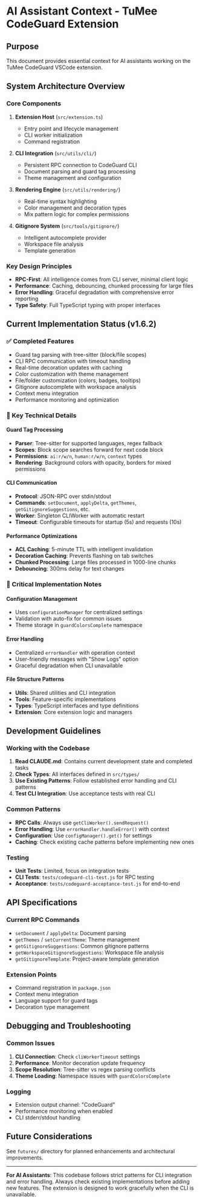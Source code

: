 # AI Assistant Context - TuMee CodeGuard Extension

## Purpose
This document provides essential context for AI assistants working on the TuMee CodeGuard VSCode extension.

## System Architecture Overview

### Core Components
1. **Extension Host** (`src/extension.ts`)
   - Entry point and lifecycle management
   - CLI worker initialization
   - Command registration

2. **CLI Integration** (`src/utils/cli/`)
   - Persistent RPC connection to CodeGuard CLI
   - Document parsing and guard tag processing
   - Theme management and configuration

3. **Rendering Engine** (`src/utils/rendering/`)
   - Real-time syntax highlighting
   - Color management and decoration types
   - Mix pattern logic for complex permissions

4. **Gitignore System** (`src/tools/gitignore/`)
   - Intelligent autocomplete provider
   - Workspace file analysis
   - Template generation

### Key Design Principles
- **RPC-First**: All intelligence comes from CLI server, minimal client logic
- **Performance**: Caching, debouncing, chunked processing for large files
- **Error Handling**: Graceful degradation with comprehensive error reporting
- **Type Safety**: Full TypeScript typing with proper interfaces

## Current Implementation Status (v1.6.2)

### ✅ Completed Features
- Guard tag parsing with tree-sitter (block/file scopes)
- CLI RPC communication with timeout handling
- Real-time decoration updates with caching
- Color customization with theme management
- File/folder customization (colors, badges, tooltips)
- Gitignore autocomplete with workspace analysis
- Context menu integration
- Performance monitoring and optimization

### 🔧 Key Technical Details

#### Guard Tag Processing
- **Parser**: Tree-sitter for supported languages, regex fallback
- **Scopes**: Block scope searches forward for next code block
- **Permissions**: `ai:r/w/n`, `human:r/w/n`, `context` types
- **Rendering**: Background colors with opacity, borders for mixed permissions

#### CLI Communication
- **Protocol**: JSON-RPC over stdin/stdout
- **Commands**: `setDocument`, `applyDelta`, `getThemes`, `getGitignoreSuggestions`, etc.
- **Worker**: Singleton CLIWorker with automatic restart
- **Timeout**: Configurable timeouts for startup (5s) and requests (10s)

#### Performance Optimizations
- **ACL Caching**: 5-minute TTL with intelligent invalidation
- **Decoration Caching**: Prevents flashing on tab switches
- **Chunked Processing**: Large files processed in 1000-line chunks
- **Debouncing**: 300ms delay for text changes

### 🚨 Critical Implementation Notes

#### Configuration Management
- Uses `configurationManager` for centralized settings
- Validation with auto-fix for common issues
- Theme storage in `guardColorsComplete` namespace

#### Error Handling
- Centralized `errorHandler` with operation context
- User-friendly messages with "Show Logs" option
- Graceful degradation when CLI unavailable

#### File Structure Patterns
- **Utils**: Shared utilities and CLI integration
- **Tools**: Feature-specific implementations
- **Types**: TypeScript interfaces and type definitions
- **Extension**: Core extension logic and managers

## Development Guidelines

### Working with the Codebase
1. **Read CLAUDE.md**: Contains current development state and completed tasks
2. **Check Types**: All interfaces defined in `src/types/`
3. **Use Existing Patterns**: Follow established error handling and CLI patterns
4. **Test CLI Integration**: Use acceptance tests with real CLI

### Common Patterns
- **RPC Calls**: Always use `getCliWorker().sendRequest()`
- **Error Handling**: Use `errorHandler.handleError()` with context
- **Configuration**: Use `configManager().get()` for settings
- **Caching**: Check existing cache patterns before implementing new ones

### Testing
- **Unit Tests**: Limited, focus on integration tests
- **CLI Tests**: `tests/codeguard-cli-test.js` for RPC testing
- **Acceptance**: `tests/codeguard-acceptance-test.js` for end-to-end

## API Specifications

### Current RPC Commands
- `setDocument` / `applyDelta`: Document parsing
- `getThemes` / `setCurrentTheme`: Theme management
- `getGitignoreSuggestions`: Common gitignore patterns
- `getWorkspaceGitignoreSuggestions`: Workspace file analysis
- `getGitignoreTemplate`: Project-aware template generation

### Extension Points
- Command registration in `package.json`
- Context menu integration
- Language support for guard tags
- Decoration type management

## Debugging and Troubleshooting

### Common Issues
1. **CLI Connection**: Check `cliWorkerTimeout` settings
2. **Performance**: Monitor decoration update frequency
3. **Scope Resolution**: Tree-sitter vs regex parsing conflicts
4. **Theme Loading**: Namespace issues with `guardColorsComplete`

### Logging
- Extension output channel: "CodeGuard"
- Performance monitoring when enabled
- CLI stderr/stdout handling

## Future Considerations
See `futures/` directory for planned enhancements and architectural improvements.

---

**For AI Assistants**: This codebase follows strict patterns for CLI integration and error handling. Always check existing implementations before adding new features. The extension is designed to work gracefully when the CLI is unavailable.